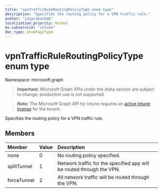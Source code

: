 ```yaml
---
title: "vpnTrafficRuleRoutingPolicyType enum type"
description: "Specifies the routing policy for a VPN traffic rule."
author: "jaiprakashmb"
localization_priority: Normal
ms.subservice: "intune"
doc_type: enumPageType
---
```


# vpnTrafficRuleRoutingPolicyType enum type

Namespace: microsoft.graph

> **Important:** Microsoft Graph APIs under the /beta version are subject to change; production use is not supported.

> **Note:** The Microsoft Graph API for Intune requires an [active Intune license](https://go.microsoft.com/fwlink/?linkid=839381) for the tenant.

Specifies the routing policy for a VPN traffic rule.

## Members
|Member|Value|Description|
|:---|:---|:---|
|none|0|No routing policy specified.|
|splitTunnel|1|Network traffic for the specified app will be routed through the VPN.|
|forceTunnel|2|All network traffic will be routed through the VPN.|